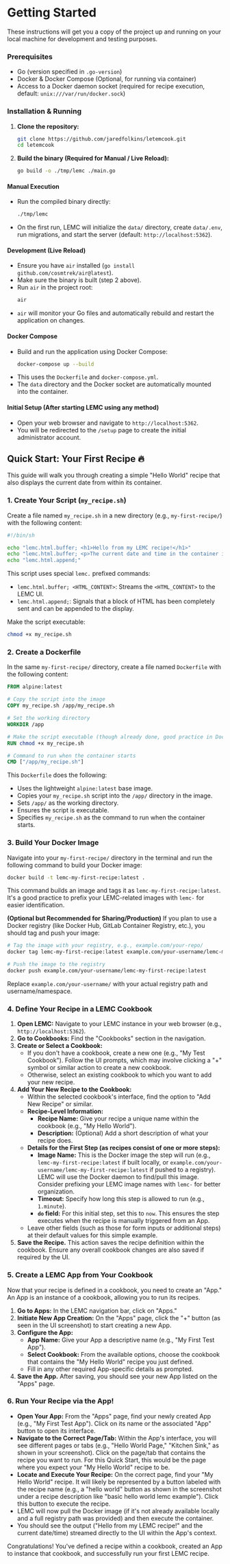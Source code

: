 # Getting Started

These instructions will get you a copy of the project up and running on your local machine for development and testing purposes.

### Prerequisites

*   Go (version specified in `.go-version`)
*   Docker & Docker Compose (Optional, for running via container)
*   Access to a Docker daemon socket (required for recipe execution, default: `unix:///var/run/docker.sock`)

### Installation & Running

1.  **Clone the repository:**
    ```bash
    git clone https://github.com/jaredfolkins/letemcook.git
    cd letemcook
    ```

2.  **Build the binary (Required for Manual / Live Reload):**
    ```bash
    go build -o ./tmp/lemc ./main.go
    ```

#### Manual Execution

*   Run the compiled binary directly:
    ```bash
    ./tmp/lemc
    ```
*   On the first run, LEMC will initialize the `data/` directory, create `data/.env`, run migrations, and start the server (default: `http://localhost:5362`).

#### Development (Live Reload)

*   Ensure you have `air` installed (`go install github.com/cosmtrek/air@latest`).
*   Make sure the binary is built (step 2 above).
*   Run `air` in the project root:
    ```bash
    air
    ```
*   `air` will monitor your Go files and automatically rebuild and restart the application on changes.

#### Docker Compose

*   Build and run the application using Docker Compose:
    ```bash
    docker-compose up --build
    ```
*   This uses the `Dockerfile` and `docker-compose.yml`.
*   The `data` directory and the Docker socket are automatically mounted into the container.

#### Initial Setup (After starting LEMC using any method)

*   Open your web browser and navigate to `http://localhost:5362`.
*   You will be redirected to the `/setup` page to create the initial administrator account.

## Quick Start: Your First Recipe 🔥

This guide will walk you through creating a simple "Hello World" recipe that also displays the current date from within its container.

### 1. Create Your Script (`my_recipe.sh`)

Create a file named `my_recipe.sh` in a new directory (e.g., `my-first-recipe/`) with the following content:

```bash
#!/bin/sh

echo "lemc.html.buffer; <h1>Hello from my LEMC recipe!</h1>"
echo "lemc.html.buffer; <p>The current date and time in the container is: <strong>$(date)</strong></p>"
echo "lemc.html.append;"
```

This script uses special `lemc.` prefixed commands:
*   `lemc.html.buffer; <HTML_CONTENT>`: Streams the `<HTML_CONTENT>` to the LEMC UI.
*   `lemc.html.append;`: Signals that a block of HTML has been completely sent and can be appended to the display.

Make the script executable:
```bash
chmod +x my_recipe.sh
```

### 2. Create a Dockerfile

In the same `my-first-recipe/` directory, create a file named `Dockerfile` with the following content:

```dockerfile
FROM alpine:latest

# Copy the script into the image
COPY my_recipe.sh /app/my_recipe.sh

# Set the working directory
WORKDIR /app

# Make the script executable (though already done, good practice in Dockerfile)
RUN chmod +x my_recipe.sh

# Command to run when the container starts
CMD ["/app/my_recipe.sh"]
```

This `Dockerfile` does the following:
*   Uses the lightweight `alpine:latest` base image.
*   Copies your `my_recipe.sh` script into the `/app/` directory in the image.
*   Sets `/app/` as the working directory.
*   Ensures the script is executable.
*   Specifies `my_recipe.sh` as the command to run when the container starts.

### 3. Build Your Docker Image

Navigate into your `my-first-recipe/` directory in the terminal and run the following command to build your Docker image:

```bash
docker build -t lemc-my-first-recipe:latest .
```
This command builds an image and tags it as `lemc-my-first-recipe:latest`. It's a good practice to prefix your LEMC-related images with `lemc-` for easier identification.

**(Optional but Recommended for Sharing/Production)**
If you plan to use a Docker registry (like Docker Hub, GitLab Container Registry, etc.), you should tag and push your image:
```bash
# Tag the image with your registry, e.g., example.com/your-repo/
docker tag lemc-my-first-recipe:latest example.com/your-username/lemc-my-first-recipe:latest

# Push the image to the registry
docker push example.com/your-username/lemc-my-first-recipe:latest
```
Replace `example.com/your-username/` with your actual registry path and username/namespace.

### 4. Define Your Recipe in a LEMC Cookbook

1.  **Open LEMC:** Navigate to your LEMC instance in your web browser (e.g., `http://localhost:5362`).
2.  **Go to Cookbooks:** Find the "Cookbooks" section in the navigation.
3.  **Create or Select a Cookbook:**
    *   If you don't have a cookbook, create a new one (e.g., "My Test Cookbook"). Follow the UI prompts, which may involve clicking a "+" symbol or similar action to create a new cookbook.
    *   Otherwise, select an existing cookbook to which you want to add your new recipe.
4.  **Add Your New Recipe to the Cookbook:**
    *   Within the selected cookbook's interface, find the option to "Add New Recipe" or similar.
    *   **Recipe-Level Information:**
        *   **Recipe Name:** Give your recipe a unique name within the cookbook (e.g., "My Hello World").
        *   **Description:** (Optional) Add a short description of what your recipe does.
    *   **Details for the First Step (as recipes consist of one or more steps):**
        *   **Image Name:** This is the Docker image the step will run (e.g., `lemc-my-first-recipe:latest` if built locally, or `example.com/your-username/lemc-my-first-recipe:latest` if pushed to a registry). LEMC will use the Docker daemon to find/pull this image. Consider prefixing your LEMC image names with `lemc-` for better organization.
        *   **Timeout:** Specify how long this step is allowed to run (e.g., `1.minute`).
        *   **`do` field:** For this initial step, set this to `now`. This ensures the step executes when the recipe is manually triggered from an App.
    *   Leave other fields (such as those for form inputs or additional steps) at their default values for this simple example.
5.  **Save the Recipe.** This action saves the recipe definition within the cookbook. Ensure any overall cookbook changes are also saved if required by the UI.

### 5. Create a LEMC App from Your Cookbook

Now that your recipe is defined in a cookbook, you need to create an "App." An App is an instance of a cookbook, allowing you to run its recipes.

1.  **Go to Apps:** In the LEMC navigation bar, click on "Apps."
2.  **Initiate New App Creation:** On the "Apps" page, click the "+" button (as seen in the UI screenshot) to start creating a new App.
3.  **Configure the App:**
    *   **App Name:** Give your App a descriptive name (e.g., "My First Test App").
    *   **Select Cookbook:** From the available options, choose the cookbook that contains the "My Hello World" recipe you just defined.
    *   Fill in any other required App-specific details as prompted.
4.  **Save the App.** After saving, you should see your new App listed on the "Apps" page.

### 6. Run Your Recipe via the App!

*   **Open Your App:** From the "Apps" page, find your newly created App (e.g., "My First Test App"). Click on its name or the associated "App" button to open its interface.
*   **Navigate to the Correct Page/Tab:** Within the App's interface, you will see different pages or tabs (e.g., "Hello World Page," "Kitchen Sink," as shown in your screenshot). Click on the page/tab that contains the recipe you want to run. For this Quick Start, this would be the page where you expect your "My Hello World" recipe to be.
*   **Locate and Execute Your Recipe:** On the correct page, find your "My Hello World" recipe. It will likely be represented by a button labeled with the recipe name (e.g., a "hello world" button as shown in the screenshot under a recipe description like "basic hello world lemc example"). Click this button to execute the recipe.
*   LEMC will now pull the Docker image (if it's not already available locally and a full registry path was provided) and then execute the container.
*   You should see the output ("Hello from my LEMC recipe!" and the current date/time) streamed directly to the UI within the App's context.

Congratulations! You've defined a recipe within a cookbook, created an App to instance that cookbook, and successfully run your first LEMC recipe.
